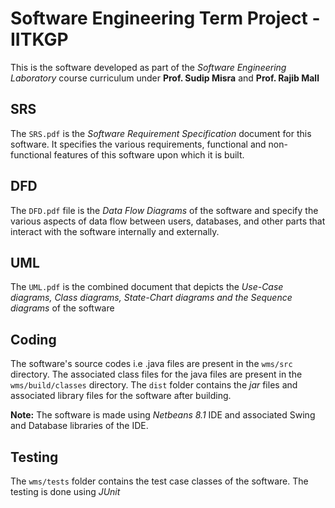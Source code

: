 # Software Engineering Term Project - IITKGP
  This is the software developed as part of the *Software Engineering Laboratory* course curriculum under **Prof. Sudip Misra** and
  **Prof. Rajib Mall**  
  
## SRS
  The `SRS.pdf` is the *Software Requirement Specification* document for this software. It specifies the various requirements, 
  functional and non-functional features of this software upon which it is built.
  
## DFD
  The `DFD.pdf` file is the *Data Flow Diagrams* of the software and specify the various aspects of data flow between users, databases,
  and other parts that interact with the software internally and externally.
  
## UML
  The `UML.pdf` is the combined document that depicts the *Use-Case diagrams, Class diagrams, State-Chart diagrams and the Sequence
  diagrams* of the software
  
## Coding
  The software's source codes i.e .java files are present in the `wms/src` directory. 
  The associated class files for the java files are present in the `wms/build/classes` directory. The `dist` folder contains
  the *jar* files and associated library files for the software after building. 
    
  **Note:** The software is made using *Netbeans 8.1* IDE and associated Swing and Database libraries of the IDE.
    
## Testing
  The `wms/tests` folder contains the test case classes of the software. The testing is done using *JUnit*
